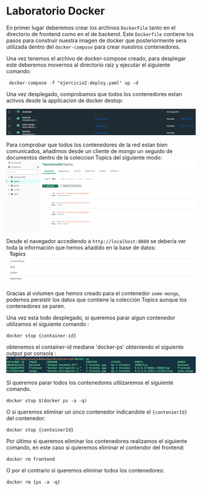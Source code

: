
# Laboratorio Docker

En primer lugar deberemos crear los archivos `DockerFile` tanto en el directorio de frontend como en el de backend. Este `Dockerfile` contiene los pasos para construir nuestra imagen de docker que posteriormente sera utilizada dentro del `docker-compose` para crear nuestros contenedores.

Una vez tenemos el  archivo de docker-compose creado, para desplegar este deberemos movernos al directorio raiz y ejecutar el siguiente comando: 

```
 docker-compose -f "ejercicio2-deploy.yaml" up -d 
```

Una vez desplegado, comprobamos que todos los contenedores estan activos desde la applicacion de docker destop: 

![image info](pics-md/ejercicio2-0.png)

Para comprobar que todos los contenedores de la red estan bien comunicados, añadimos desde un cliente de mongo un seguido de documentos dentro de la coleccion Topics del siguiente modo: 
![image info](pics-md/ejercicio2-1.png)

Desde el navegador accediendo a `http://localhost:8080` se debería ver toda la información que hemos añadido en la base de datos: 
![image info](pics-md/ejercicio2-2.png)

Gracias al volumen que hemos creado para el contenedor `some-mongo`, podemos persistir los datos que contiene la colección Topics aunque los contenedores se paren.

Una vez esta todo desplegado, si queremos parar algun contenedor utilizamos el siguiente comando :
```
docker stop {container-id}
```
obtenemos el container-id mediane 'docker-ps' obteniendo el siguiente output por consola : 
![image info](pics-md/ejercicio2-3.png)

Si queremos parar todos los contenedores utilizaremos el siguiente comando. 
```
docker stop $(docker ps -a -q)
```
O si queremos eliminar un únco contenedor indicandole el `{contenierId}` del contenedor: 
```
docker stop {conteinerId}
```

Por último si queremos eliminar los contenedores realizamos el siguiente comando, en este caso si quieremos eliminar el contendor del frontend: 
```
docker rm frontend
```

O por el contrario si queremos eliminar todos los contenedores: 
```
docker rm {ps -a -q}
```

